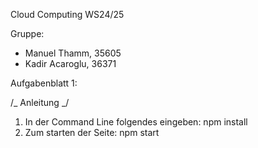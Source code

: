 Cloud Computing WS24/25

Gruppe:

- Manuel Thamm, 35605
- Kadir Acaroglu, 36371

Aufgabenblatt 1:

/_ Anleitung _/

1. In der Command Line folgendes eingeben: npm install
2. Zum starten der Seite: npm start
